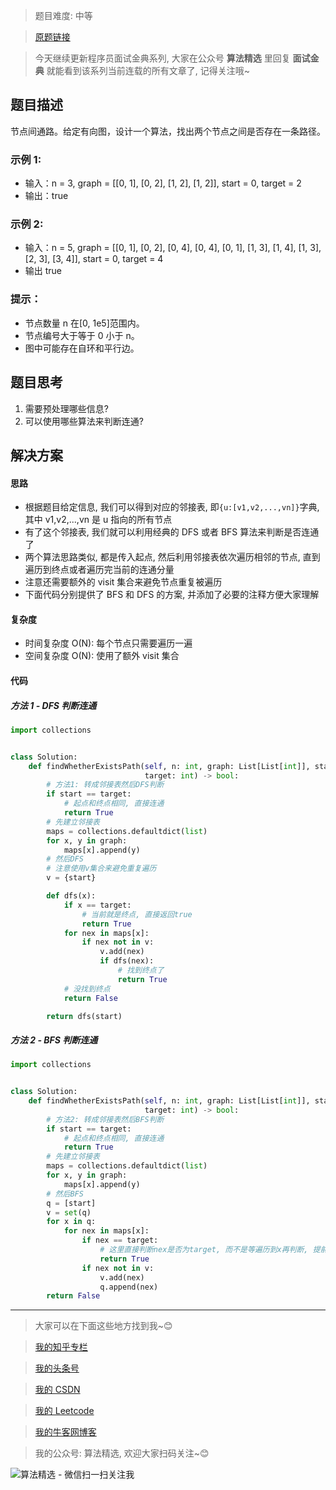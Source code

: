 > 题目难度: 中等

> [原题链接](https://leetcode-cn.com/problems/route-between-nodes-lcci/)

> 今天继续更新程序员面试金典系列, 大家在公众号 **算法精选** 里回复 **面试金典** 就能看到该系列当前连载的所有文章了, 记得关注哦~

## 题目描述

节点间通路。给定有向图，设计一个算法，找出两个节点之间是否存在一条路径。

### 示例 1:

- 输入：n = 3, graph = [[0, 1], [0, 2], [1, 2], [1, 2]], start = 0, target = 2
- 输出：true

### 示例 2:

- 输入：n = 5, graph = [[0, 1], [0, 2], [0, 4], [0, 4], [0, 1], [1, 3], [1, 4], [1, 3], [2, 3], [3, 4]], start = 0, target = 4
- 输出 true

### 提示：

- 节点数量 n 在[0, 1e5]范围内。
- 节点编号大于等于 0 小于 n。
- 图中可能存在自环和平行边。

## 题目思考

1. 需要预处理哪些信息?
2. 可以使用哪些算法来判断连通?

## 解决方案

#### 思路

- 根据题目给定信息, 我们可以得到对应的邻接表, 即`{u:[v1,v2,...,vn]}`字典, 其中 v1,v2,...,vn 是 u 指向的所有节点
- 有了这个邻接表, 我们就可以利用经典的 DFS 或者 BFS 算法来判断是否连通了
- 两个算法思路类似, 都是传入起点, 然后利用邻接表依次遍历相邻的节点, 直到遍历到终点或者遍历完当前的连通分量
- 注意还需要额外的 visit 集合来避免节点重复被遍历
- 下面代码分别提供了 BFS 和 DFS 的方案, 并添加了必要的注释方便大家理解

#### 复杂度

- 时间复杂度 O(N): 每个节点只需要遍历一遍
- 空间复杂度 O(N): 使用了额外 visit 集合

#### 代码

##### 方法 1 - DFS 判断连通

```python
import collections


class Solution:
    def findWhetherExistsPath(self, n: int, graph: List[List[int]], start: int,
                              target: int) -> bool:
        # 方法1: 转成邻接表然后DFS判断
        if start == target:
            # 起点和终点相同, 直接连通
            return True
        # 先建立邻接表
        maps = collections.defaultdict(list)
        for x, y in graph:
            maps[x].append(y)
        # 然后DFS
        # 注意使用v集合来避免重复遍历
        v = {start}

        def dfs(x):
            if x == target:
                # 当前就是终点, 直接返回true
                return True
            for nex in maps[x]:
                if nex not in v:
                    v.add(nex)
                    if dfs(nex):
                        # 找到终点了
                        return True
            # 没找到终点
            return False

        return dfs(start)
```

##### 方法 2 - BFS 判断连通

```python
import collections


class Solution:
    def findWhetherExistsPath(self, n: int, graph: List[List[int]], start: int,
                              target: int) -> bool:
        # 方法2: 转成邻接表然后BFS判断
        if start == target:
            # 起点和终点相同, 直接连通
            return True
        # 先建立邻接表
        maps = collections.defaultdict(list)
        for x, y in graph:
            maps[x].append(y)
        # 然后BFS
        q = [start]
        v = set(q)
        for x in q:
            for nex in maps[x]:
                if nex == target:
                    # 这里直接判断nex是否为target, 而不是等遍历到x再判断, 提前加速找终点
                    return True
                if nex not in v:
                    v.add(nex)
                    q.append(nex)
        return False
```

---

> 大家可以在下面这些地方找到我~😊

> [我的知乎专栏](https://zhuanlan.zhihu.com/c_1242508721932464128)

> [我的头条号](https://www.toutiao.com/c/user/1090304683804520/#mid=1671643017345028)

> [我的 CSDN](https://me.csdn.net/zjulyx1993)

> [我的 Leetcode](https://leetcode-cn.com/u/suibianfahui/)

> [我的牛客网博客](https://blog.nowcoder.net/zjulyx)

> 我的公众号: 算法精选, 欢迎大家扫码关注~😊

![算法精选 - 微信扫一扫关注我](https://mmbiz.qpic.cn/mmbiz_jpg/1KjZicMlYPMgZWmoL4eYcs6UcfmvsetDWME2YJyaCp9oT9z3U573FWENBNhyOByxYI0epew6O37hiaOhdh90QeJg/640?wx_fmt=jpeg&tp=webp&wxfrom=5&wx_lazy=1&wx_co=1)
